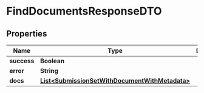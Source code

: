 

# FindDocumentsResponseDTO

## Properties

Name | Type | Description | Notes
------------ | ------------- | ------------- | -------------
**success** | **Boolean** |  | 
**error** | **String** |  |  [optional]
**docs** | [**List&lt;SubmissionSetWithDocumentWithMetadata&gt;**](SubmissionSetWithDocumentWithMetadata.md) |  |  [optional]



